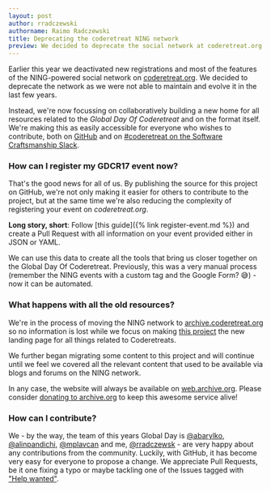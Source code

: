 ```yaml
---
layout: post
author: rradczewski
authorname: Raimo Radczewski
title: Deprecating the coderetreat NING network
preview: We decided to deprecate the social network at coderetreat.org. Here's why.
---
```


Earlier this year we deactivated new registrations and most of the features of the NING-powered social network on [coderetreat.org](http://coderetreat.org). We decided to deprecate the network as we were not able to maintain and evolve it in the last few years.  

Instead, we're now focussing on collaboratively building a new home for all resources related to the *Global Day Of Coderetreat* and on the format itself. We're making this as easily accessible for everyone who wishes to contribute, both on [GitHub](https://github.com/coderetreat/coderetreat.github.io) and on [#coderetreat on the Software Craftsmanship Slack](http://slack.softwarecraftsmanship.org/).

### How can I register my GDCR17 event now?

That's the good news for all of us. By publishing the source for this project on GitHub, we're not only making it easier for others to contribute to the project, but at the same time we're also reducing the complexity of registering your event on *coderetreat.org*.

**Long story, short**: Follow [this guide]({% link register-event.md %}) and create a Pull Request with all information on your event provided either in JSON or YAML.

We can use this data to create all the tools that bring us closer together on the Global Day Of Coderetreat. Previously, this was a very manual process (remember the NING events with a custom tag and the Google Form? 😅) - now it can be automated.

### What happens with all the old resources?

We're in the process of moving the NING network to [archive.coderetreat.org](http://archive.coderetreat.org) so no information is lost while we focus on making [this project](https://github.com/coderetreat/coderetreat.github.io) the new landing page for all things related to Coderetreats.

We further began migrating some content to this project and will continue until we feel we covered all the relevant content that used to be available via blogs and forums on the NING network.

In any case, the website will always be available on [web.archive.org](http://web.archive.org/web/20170702131626/http://www.coderetreat.org/). Please consider [donating to archive.org](https://archive.org/donate/) to keep this awesome service alive!

### How can I contribute?

We - by the way, the team of this years Global Day is  [@abarylko](https://twitter.com/abarylko), [@alinpandichi](https://twitter.com/alinpandichi), [@mplavcan](https://twitter.com/mplavcan) and me, [@rradczewsk](https://twitter.com/rradczewski) - are very happy about any contributions from the community. Luckily, with GitHub, it has become very easy for everyone to propose a change. We appreciate Pull Requests, be it one fixing a typo or maybe tackling one of the Issues tagged with ["Help wanted"](https://github.com/coderetreat/coderetreat.github.io/labels/help%20wanted).
